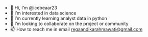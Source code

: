 - 👋 Hi, I’m @icebeaar23
- 👀 I’m interested in data science
- 🌱 I’m currently learning analyst data in python
- 💞️ I’m looking to collaborate on the project or community
- 📫 How to reach me in email regaandikarahmawati@gmail.com

<!---
icebeaar23/icebeaar23 is a ✨ special ✨ repository because its `README.md` (this file) appears on your GitHub profile.
You can click the Preview link to take a look at your changes.
--->
